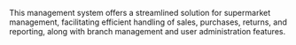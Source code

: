 This management system offers a streamlined solution for supermarket management, facilitating efficient handling of sales, purchases, returns, and reporting, along with branch management and user administration features.
